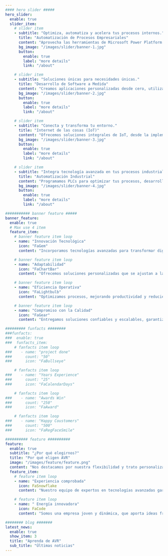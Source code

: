 ```yaml
---
#### hero slider #####
hero_slider:
  enable: true
  slider_item:
    # slider item
    - subtitle: "Optimiza, automatiza y acelera tus procesos internos."
      title: "Automatización de Procesos Empresariales"
      content: "Aprovecha las herramientas de Microsoft Power Platform: Power Apps, Power BI, Power Automate y Power Pages para digitalizar y automatizar tu negocio. Implementa soluciones móviles, web y dashboards de Business Intelligence en menos tiempo y con gran flexibilidad."
      bg_image: "/images/slider/banner-1.jpg"
      button:
        enable: true
        label: "more details"
        link: "/about"

    # slider item
    - subtitle: "Soluciones únicas para necesidades únicas."
      title: "Desarrollo de Software a Medida"
      content: "Creamos aplicaciones personalizadas desde cero, utilizando tecnologías avanzadas como Python, frameworks web, RPA's y algoritmos de Machine Learning. Nos adaptamos a tus requerimientos específicos para brindarte software robusto y escalable."
      bg_image: "/images/slider/banner-2.jpg"
      button:
        enable: true
        label: "more details"
        link: "/about"

    # slider item
    - subtitle: "Conecta y transforma tu entorno."
      title: "Internet de las cosas (IoT)"
      content: "Ofrecemos soluciones integrales de IoT, desde la implementación de sensores inteligentes hasta el diseño de redes de dispositivos conectados. Moderniza tu infraestructura y obtén datos en tiempo real para mejorar la toma de decisiones."
      bg_image: "/images/slider/banner-3.jpg"
      button:
        enable: true
        label: "more details"
        link: "/about"

    # slider item
    - subtitle: "Integra tecnología avanzada en tus procesos industriales."
      title: "Automatización Industrial"
      content: "Programamos PLCs para optimizar tus procesos, desarrollamos sistemas SCADA para supervisión en tiempo real y ofrecemos soluciones avanzadas de control de procesos."
      bg_image: "/images/slider/banner-4.jpg"
      button:
        enable: true
        label: "more details"
        link: "/about"

########### banner feature #####
banner_feature:
  enable: true
  # Max use 4 item
  feature_item:
    # banner feature item loop
    - name: "Innovación Tecnológica"
      icon: "FaGem"
      content: "Incorporamos tecnologías avanzadas para transformar digitalmente tu empresa."

    # banner feature item loop
    - name: "Adaptabilidad"
      icon: "FaChartBar"
      content: "Ofrecemos soluciones personalizadas que se ajustan a las necesidades únicas de cada negocio."

    # banner feature item loop
    - name: "Eficiencia Operativa"
      icon: "FaLightbulb"
      content: "Optimizamos procesos, mejorando productividad y reduciendo costos mediante automatización inteligente."

    # banner feature item loop
    - name: "Compromiso con la Calidad"
      icon: "FaGear"
      content: "Entregamos soluciones confiables y escalables, garantizando altos estándares de calidad."

######### funfacts ########
###funfacts:
###  enable: true
###  funfacts_item:
    # fanfacts item loop
###    - name: "project done"
###      count: "50"
###      icon: "FaBullseye"

    # fanfacts item loop
###    - name: "Years Experience"
###      count: "25"
###      icon: "FaCalendarDays"

    # fanfacts item loop
###    - name: "Awards Win"
###      count: "250"
###      icon: "FaAward"

    # fanfacts item loop
###    - name: "Happy Coustomers"
###      count: "500"
###      icon: "FaRegFaceSmile"

########## feature ##########
feature:
  enable: true
  subtitle: "¿Por qué elegirnos?"
  title: "Por qué eligen AVR"
  image: "/images/feature/feature.png"
  content: "Nos destacamos por nuestra flexibilidad y trato personalizado con cada cliente."
  feature_item:
    # feature item loop
    - name: "Experiencia comprobada"
      icon: FaSnowflake
      content: "Nuestro equipo de expertos en tecnologías avanzadas garantiza soluciones confiables, escalables y adaptadas a sus necesidades."

    # feature item loop
    - name: " Energía innovadora"
      icon: FaCode
      content: "Somos una empresa joven y dinámica, que aporta ideas frescas y creativas para abordar los desafíos tecnológicos actuales y futuros."

######## blog #######
latest_news:
  enable: true
  show_item: 3
  title: "Aprenda de AVR"
  sub_title: "Últimas noticias"
---
```

